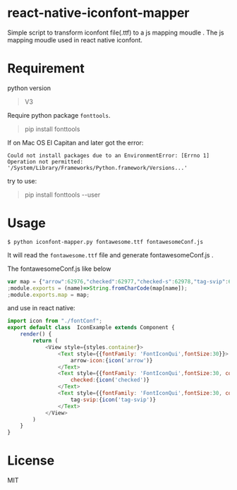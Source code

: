 # react-native-iconfont-mapper

Simple script to transform iconfont file(.ttf) to a js mapping moudle . The js mapping moudle used in react native iconfont.

# Requirement

python version

> V3

Require python package `fonttools`.

> pip install fonttools

If on Mac OS El Capitan and later got the error:

```
Could not install packages due to an EnvironmentError: [Errno 1] Operation not permitted: '/System/Library/Frameworks/Python.framework/Versions...'
```

try to use:

> pip install fonttools --user

# Usage

`$ python iconfont-mapper.py fontawesome.ttf fontawesomeConf.js `

It will read the `fontawesome.ttf` file and generate fontawesomeConf.js .

The fontawesomeConf.js like below

```javascript
var map = {"arrow":62976,"checked":62977,"checked-s":62978,"tag-svip":62995};
;module.exports = (name)=>String.fromCharCode(map[name]); 
;module.exports.map = map;
```

and use in react native:

```javascript
import icon from "./fontConf";
export default class  IconExample extends Component {
    render() {
        return (
            <View style={styles.container}>
                <Text style={{fontFamily: 'FontIconQui',fontSize:30}}>
                    arrow-icon:{icon('arrow')}
                </Text>
                <Text style={{fontFamily: 'FontIconQui',fontSize:30, color:"#ff4444"}}>
                    checked:{icon('checked')}
                </Text>
                <Text style={{fontFamily: 'FontIconQui',fontSize:30, color:"#ff4444"}}>
                    tag-svip:{icon('tag-svip')}
                </Text>
            </View>
        )
    }
}
```

# License
MIT
